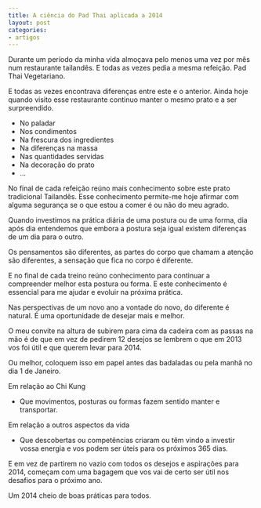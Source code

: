 ```yaml
---
title: A ciência do Pad Thai aplicada a 2014
layout: post
categories:
- artigos
---
```

Durante um período da minha vida almoçava pelo menos uma vez por mês num restaurante tailandês. E todas as vezes pedia a mesma refeição. Pad Thai Vegetariano.

E todas as vezes encontrava diferenças entre este e o anterior. Ainda hoje quando visito esse restaurante continuo manter o mesmo prato e a ser surpreendido. 

+ No paladar
+ Nos condimentos 
+ Na frescura dos ingredientes 
+ Na diferenças na massa
+ Nas quantidades servidas 
+ Na decoração do prato 
+ ...

No final de cada refeição reúno mais conhecimento sobre este prato tradicional Tailandês. Esse conhecimento permite-me hoje afirmar com alguma segurança se o que estou a comer é ou não do meu agrado. 

Quando investimos na prática diária de uma postura ou de uma forma, dia após dia entendemos que embora a postura seja igual existem diferenças de um dia para o outro. 

Os pensamentos são diferentes, as partes do corpo que chamam a atenção são diferentes, a sensação que fica no corpo é diferente.

E no final de cada treino reúno conhecimento para continuar a compreender melhor esta postura ou forma. E este conhecimento é essencial para me ajudar e evoluir na próxima prática. 

Nas perspectivas de um novo ano a vontade do novo, do diferente é natural. É uma oportunidade de desejar mais e melhor.

O meu convite na altura de subirem para cima da cadeira com as passas na mão é de que em vez de pedirem 12 desejos se lembrem o que em 2013 vos foi útil e que querem levar para 2014.

Ou melhor, coloquem isso em papel antes das badaladas ou pela manhã no dia 1 de Janeiro. 

Em relação ao Chi Kung

+ Que movimentos, posturas ou formas fazem sentido manter e transportar. 

Em relação a outros aspectos da vida

+ Que descobertas ou competências criaram ou têm vindo a investir vossa energia e vos podem ser úteis para os próximos 365 dias.

E em vez de partirem no vazio com todos os desejos e aspirações para 2014, começam com uma bagagem que vos vai de certo ser útil nos desafios para o próximo ano. 

Um 2014 cheio de boas práticas para todos. 
